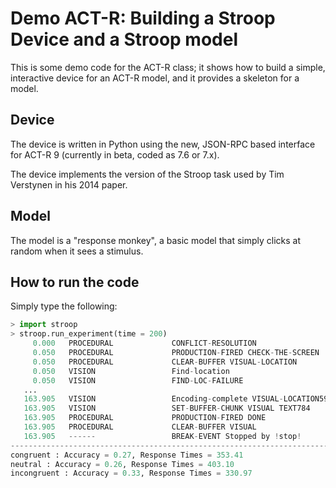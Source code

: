 # Demo ACT-R: Building a Stroop Device and a Stroop model

This is some demo code for the ACT-R class; it shows how to build a
simple, interactive device for an ACT-R model, and it provides
a skeleton for a model.

## Device

The device is written in Python using the new, JSON-RPC based
interface for ACT-R 9 (currently in beta, coded as 7.6 or 7.x).

The device implements the version of the Stroop task used by
Tim Verstynen in his 2014 paper.

## Model

The model is a "response monkey", a basic model that simply clicks
at random when it sees a stimulus.

## How to run the code

Simply type the following:

```python
> import stroop
> stroop.run_experiment(time = 200)
     0.000   PROCEDURAL             CONFLICT-RESOLUTION
     0.050   PROCEDURAL             PRODUCTION-FIRED CHECK-THE-SCREEN
     0.050   PROCEDURAL             CLEAR-BUFFER VISUAL-LOCATION
     0.050   VISION                 Find-location
     0.050   VISION                 FIND-LOC-FAILURE
   ...	 
   163.905   VISION                 Encoding-complete VISUAL-LOCATION599-1 NIL
   163.905   VISION                 SET-BUFFER-CHUNK VISUAL TEXT784
   163.905   PROCEDURAL             PRODUCTION-FIRED DONE
   163.905   PROCEDURAL             CLEAR-BUFFER VISUAL
   163.905   ------                 BREAK-EVENT Stopped by !stop!
--------------------------------------------------------------------------------
congruent : Accuracy = 0.27, Response Times = 353.41
neutral : Accuracy = 0.26, Response Times = 403.10
incongruent : Accuracy = 0.33, Response Times = 330.97
```